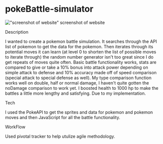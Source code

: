 # pokeBattle-simulator


!["screenshot of website"](./pokeBattle-simulator/screenshot.png)
screenshot of website



Description

I wanted to create a pokemon battle simulation. It searches through the API list of pokemon to get the data for the pokemon. Then iterates through its potential moves it can learn (at level 0 to shorten the list of possible moves to iterate through) the random number generator isn't too great since I do get repeats of moves quite often. Basic battle functionality works, stats are compared to give or take a 10% bonus into attack power depending on simple attack to defense and 10% accuracy made off of speed comparison (special attack to special defense as well). My type comparison function works well on double, half or normal damage, I haven't quite gotten the noDamage comparison to work yet. I boosted health to 1000 hp to make the battles a little more lengthy and satisfying. Due to my implementation.

Tech

I used the PokeAPI to get the sprites and data for pokemon and pokemon moves and then JavaScript for all the battle functionality.

WorkFlow

Used pivotal tracker to help utulize agile methodology. 
